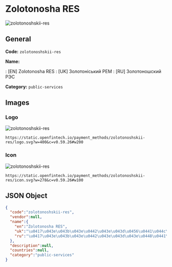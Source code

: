 
# Zolotonosha RES 
![zolotonoshskii-res](https://static.openfintech.io/payment_methods/zolotonoshskii-res/logo.svg?w=400&c=v0.59.26#w200)  

## General 
**Code:** `zolotonoshskii-res` 
 
**Name:** 
 
:	[EN] Zolotonosha RES 
:	[UK] Золотоніський РЕМ 
:	[RU] Золотоношский РЭС 
 
**Category:** `public-services` 
 

## Images 

### Logo 
![zolotonoshskii-res](https://static.openfintech.io/payment_methods/zolotonoshskii-res/logo.svg?w=400&c=v0.59.26#w200)  

```
https://static.openfintech.io/payment_methods/zolotonoshskii-res/logo.svg?w=400&c=v0.59.26#w200
```  

### Icon 
![zolotonoshskii-res](https://static.openfintech.io/payment_methods/zolotonoshskii-res/icon.svg?w=278&c=v0.59.26#w100)  

```
https://static.openfintech.io/payment_methods/zolotonoshskii-res/icon.svg?w=278&c=v0.59.26#w100
```  

## JSON Object 

```json
{
  "code":"zolotonoshskii-res",
  "vendor":null,
  "name":{
    "en":"Zolotonosha RES",
    "uk":"\u0417\u043e\u043b\u043e\u0442\u043e\u043d\u0456\u0441\u044c\u043a\u0438\u0439 \u0420\u0415\u041c",
    "ru":"\u0417\u043e\u043b\u043e\u0442\u043e\u043d\u043e\u0448\u0441\u043a\u0438\u0439 \u0420\u042d\u0421"
  },
  "description":null,
  "countries":null,
  "category":"public-services"
}
```  
